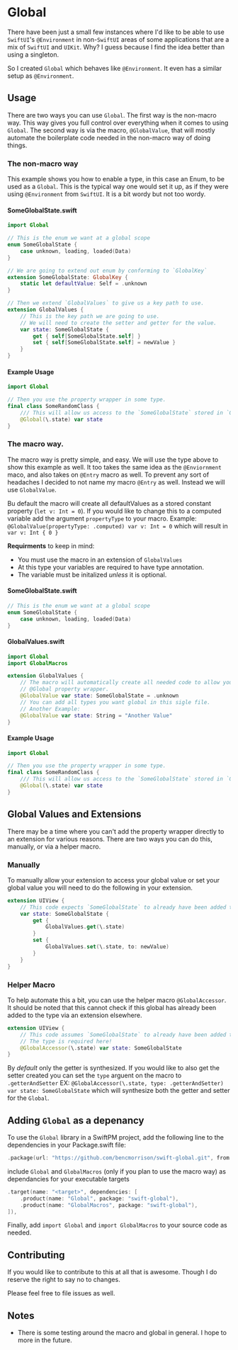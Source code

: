 # Global

There have been just a small few instances where I'd like to be able to use `SwiftUI`'s `@Environment` in non-`SwiftUI`
areas of some applications that are a mix of `SwiftUI` and `UIKit`. Why? I guess because I find the idea better than
using a singleton.

So I created `Global` which behaves like `@Environment`. It even has a similar setup as `@Environment`.

## Usage

There are two ways you can use `Global`. The first way is the non-macro way. This way gives you full control over everything when it comes to using `Global`. The second way is via the macro, `@GlobalValue`, that will mostly automate the boilerplate code needed in the non-macro way of doing things.

### The non-macro way

This example shows you how to enable a type, in this case an Enum, to be used as a `Global`. This is the typical way one would set it up, as if they were using `@Environment` from `SwiftUI`. It is a bit wordy but not too wordy.

#### SomeGlobalState.swift
```swift
import Global

// This is the enum we want at a global scope
enum SomeGlobalState {
    case unknown, loading, loaded(Data)
}

// We are going to extend out enum by conforming to `GlobalKey`
extension SomeGlobalState: GlobalKey {
    static let defaultValue: Self = .unknown
}

// Then we extend `GlobalValues` to give us a key path to use.
extension GlobalValues {
    // This is the key path we are going to use.
    // We will need to create the setter and getter for the value.
    var state: SomeGlobalState {
        get { self[SomeGlobalState.self] }
        set { self[SomeGlobalState.self] = newValue }
    }
}
```

#### Example Usage

```swift
import Global

// Then you use the property wrapper in some type.
final class SomeRandomClass {
    /// This will allow us access to the `SomeGlobalState` stored in `GlobalValues`
    @Global(\.state) var state
}
```

### The macro way.

The macro way is pretty simple, and easy. We will use the type above to show this example as well. It too takes the same idea as the `@Enviornment` maco, and also takes on `@Entry` macro as well. To prevent any sort of headaches I decided to not name my macro `@Entry` as well. Instead we will use `GlobalValue`.

Bu default the macro will create all defaultValues as a stored constant property (`let v: Int = 0`). If you would like to change this to a computed variable add the argument `propertyType` to your macro. Example: `@GlobalValue(propertyType: .computed) var v: Int = 0` which will result in `var v: Int { 0 }`

**Requirments** to keep in mind:

- You must use the macro in an extension of `GlobalValues`
- At this type your variables are required to have type annotation.
- The variable must be initalized _unless_ it is optional.

#### SomeGlobalState.swift

```swift
// This is the enum we want at a global scope
enum SomeGlobalState {
    case unknown, loading, loaded(Data)
}
```

#### GlobalValues.swift
```swift
import Global
import GlobalMacros

extension GlobalValues {
    // The macro will automatically create all needed code to allow you to use the
    // @Global property wrapper.
    @GlobalValue var state: SomeGlobalState = .unknown
    // You can add all types you want global in this sigle file.
    // Another Example:
    @GlobalValue var state: String = "Another Value"
}
```

#### Example Usage

```swift
import Global

// Then you use the property wrapper in some type.
final class SomeRandomClass {
    /// This will allow us access to the `SomeGlobalState` stored in `GlobalValues`
    @Global(\.state) var state
}
```

## Global Values and Extensions

There may be a time where you can't add the property wrapper directly to an extension for various reasons.
There are two ways you can do this, manually, or via a helper macro.

### Manually

To manually allow your extension to access your global value or set your global value you will need to do the following in your extension.

```swift
extension UIView {
    // This code expects `SomeGlobalState` to already have been added to `GlobalValues`
    var state: SomeGlobalState {
        get {
            GlobalValues.get(\.state)
        }
        set {
            GlobalValues.set(\.state, to: newValue)
        }
    }
}
```

### Helper Macro

To help automate this a bit, you can use the helper macro `@GlobalAccessor`.
It should be noted that this cannot check if this global has already been added to the type via an extension elsewhere.

```swift
extension UIView {
    // This code assumes `SomeGlobalState` to already have been added to `GlobalValues`
    // The type is required here!
    @GlobalAccessor(\.state) var state: SomeGlobalState
}
```

By _default_ only the getter is synthesized. If you would like to also get the setter created you can set the
`type` arguent on the macro to `.getterAndSetter` EX: `@GlobalAccessor(\.state, type: .getterAndSetter) var state: SomeGlobalState`
which will synthesize both the getter and setter for the `Global`.


## Adding `Global` as a depenancy

To use the `Global` library in a SwiftPM project, add the following line to the dependencies in your Package.swift file:

```swift
.package(url: "https://github.com/bencmorrison/swift-global.git", from: "0.4.0"),
```

include `Global` and `GlobalMacros` (only if you plan to use the macro way) as dependancies for your executable targets

```swift
.target(name: "<target>", dependencies: [
    .product(name: "Global", package: "swift-global"),
    .product(name: "GlobalMacros", package: "swift-global"),
]),
```

Finally, add `import Global` and `import GlobalMacros` to your source code as needed.

## Contributing

If you would like to contribute to this at all that is awesome. Though I do reserve the right to say no to changes.

Please feel free to file issues as well.

## Notes

- There is some testing around the macro and global in general. I hope to more in the future.
